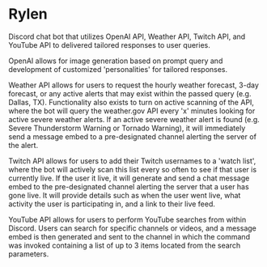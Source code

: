 # Rylen
Discord chat bot that utilizes OpenAI API, Weather API, Twitch API, and YouTube API to delivered tailored responses to user queries.

OpenAI allows for image generation based on prompt query and development of customized 'personalities' for tailored responses.

Weather API allows for users to request the hourly weather forecast, 3-day forecast, or any active alerts that may exist within the passed query (e.g. Dallas, TX). Functionality also exists to turn on active scanning of the API,
where the bot will query the weather.gov API every 'x' minutes looking for active severe weather alerts. If an active severe weather alert is found (e.g. Severe Thunderstorm Warning or Tornado Warning), it will immediately send
a message embed to a pre-designated channel alerting the server of the alert.

Twitch API allows for users to add their Twitch usernames to a 'watch list', where the bot will actively scan this list every so often to see if that user is currently live. If the user it live, it will generate and send a chat
message embed to the pre-designated channel alerting the server that a user has gone live. It will provide details such as when the user went live, what activity the user is participating in, and a link to their live feed.

YouTube API allows for users to perform YouTube searches from within Discord. Users can search for specific channels or videos, and a message embed is then generated and sent to the channel in which the command was invoked containing 
a list of up to 3 items located from the search parameters. 
